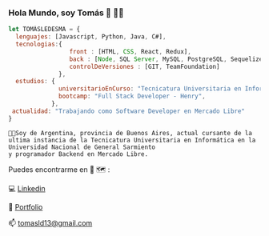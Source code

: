 ### Hola Mundo, soy Tomás 👋 👨‍💻

```javascript
let TOMÁSLEDESMA = {
  lenguajes: [Javascript, Python, Java, C#],
  tecnologias:{
                 front : [HTML, CSS, React, Redux], 
                 back : [Node, SQL Server, MySQL, PostgreSQL, Sequelize, Express, .NET], 
                 controlDeVersiones : [GIT, TeamFoundation]
              },
  estudios: {
              universitarioEnCurso: "Tecnicatura Universitaria en Informática - UNGS",
              bootcamp: "Full Stack Developer - Henry",
            },
 actualidad: "Trabajando como Software Developer en Mercado Libre"
}
```
    👨‍💻Soy de Argentina, provincia de Buenos Aires, actual cursante de la 
    ultima instancia de la Tecnicatura Universitaria en Informática en la Universidad Nacional de General Sarmiento
    y programador Backend en Mercado Libre.
    
Puedes encontrarme en 📱 🗺️ :

💻 [Linkedin](https://www.linkedin.com/in/ptomasledesma/)

💼 [Portfolio](https://tomas-ledesma.vercel.app/)

📫 tomasld13@gmail.com
<!--
**tomasld13/tomasld13** is a ✨ _special_ ✨ repository because its `README.md` (this file) appears on your GitHub profile.

Here are some ideas to get you started:

- 🔭 I’m currently working on ...
- 🌱 I’m currently learning ...
- 👯 I’m looking to collaborate on ...
- 🤔 I’m looking for help with ...
- 💬 Ask me about ...
- 📫 How to reach me: ...
- 😄 Pronouns: ...
- ⚡ Fun fact: ...
-->
